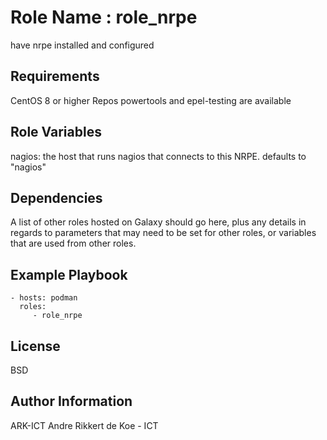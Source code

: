 Role Name : role_nrpe
=========

have nrpe installed and configured

Requirements
------------

CentOS 8 or higher
Repos powertools and epel-testing are available

Role Variables
--------------

nagios: the host that runs nagios that connects to this NRPE. defaults to "nagios"

Dependencies
------------

A list of other roles hosted on Galaxy should go here, plus any details in regards to parameters that may need to be set for other roles, or variables that are used from other roles.

Example Playbook
----------------

    - hosts: podman
      roles:
         - role_nrpe

License
-------

BSD

Author Information
------------------

ARK-ICT
Andre Rikkert de Koe - ICT
